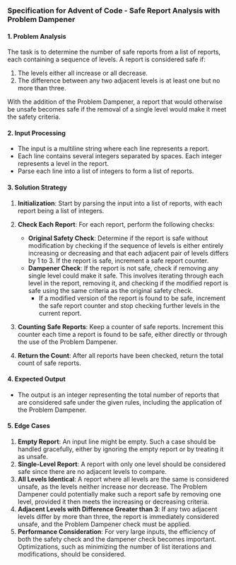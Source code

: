 ### Specification for Advent of Code - Safe Report Analysis with Problem Dampener

#### 1. Problem Analysis

The task is to determine the number of safe reports from a list of reports, each containing a sequence of levels. A report is considered safe if:

1. The levels either all increase or all decrease.
2. The difference between any two adjacent levels is at least one but no more than three.

With the addition of the Problem Dampener, a report that would otherwise be unsafe becomes safe if the removal of a single level would make it meet the safety criteria.

#### 2. Input Processing

- The input is a multiline string where each line represents a report.
- Each line contains several integers separated by spaces. Each integer represents a level in the report.
- Parse each line into a list of integers to form a list of reports.

#### 3. Solution Strategy

1. **Initialization**: Start by parsing the input into a list of reports, with each report being a list of integers.

2. **Check Each Report**: For each report, perform the following checks:
   - **Original Safety Check**: Determine if the report is safe without modification by checking if the sequence of levels is either entirely increasing or decreasing and that each adjacent pair of levels differs by 1 to 3. If the report is safe, increment a safe report counter.
   - **Dampener Check**: If the report is not safe, check if removing any single level could make it safe. This involves iterating through each level in the report, removing it, and checking if the modified report is safe using the same criteria as the original safety check.
       - If a modified version of the report is found to be safe, increment the safe report counter and stop checking further levels in the current report.

3. **Counting Safe Reports**: Keep a counter of safe reports. Increment this counter each time a report is found to be safe, either directly or through the use of the Problem Dampener.

4. **Return the Count**: After all reports have been checked, return the total count of safe reports.

#### 4. Expected Output

- The output is an integer representing the total number of reports that are considered safe under the given rules, including the application of the Problem Dampener.

#### 5. Edge Cases

1. **Empty Report**: An input line might be empty. Such a case should be handled gracefully, either by ignoring the empty report or by treating it as unsafe.
2. **Single-Level Report**: A report with only one level should be considered safe since there are no adjacent levels to compare.
3. **All Levels Identical**: A report where all levels are the same is considered unsafe, as the levels neither increase nor decrease. The Problem Dampener could potentially make such a report safe by removing one level, provided it then meets the increasing or decreasing criteria.
4. **Adjacent Levels with Difference Greater than 3**: If any two adjacent levels differ by more than three, the report is immediately considered unsafe, and the Problem Dampener check must be applied.
5. **Performance Consideration**: For very large inputs, the efficiency of both the safety check and the dampener check becomes important. Optimizations, such as minimizing the number of list iterations and modifications, should be considered.